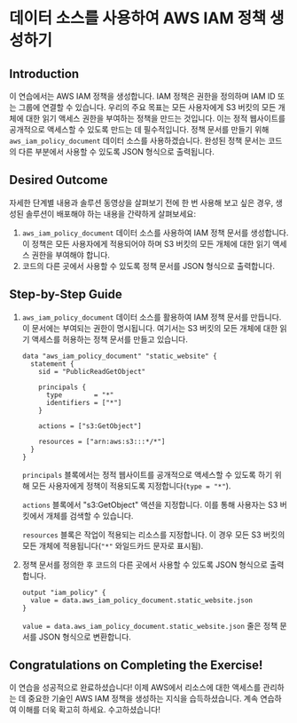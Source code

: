 # 데이터 소스를 사용하여 AWS IAM 정책 생성하기

## Introduction

이 연습에서는 AWS IAM 정책을 생성합니다. IAM 정책은 권한을 정의하며 IAM ID 또는 그룹에 연결할 수 있습니다. 우리의 주요 목표는 모든 사용자에게 S3 버킷의 모든 개체에 대한 읽기 액세스 권한을 부여하는 정책을 만드는 것입니다. 이는 정적 웹사이트를 공개적으로 액세스할 수 있도록 만드는 데 필수적입니다. 정책 문서를 만들기 위해 `aws_iam_policy_document` 데이터 소스를 사용하겠습니다. 완성된 정책 문서는 코드의 다른 부분에서 사용할 수 있도록 JSON 형식으로 출력됩니다.

## Desired Outcome

자세한 단계별 내용과 솔루션 동영상을 살펴보기 전에 한 번 사용해 보고 싶은 경우, 생성된 솔루션이 배포해야 하는 내용을 간략하게 살펴보세요:

1. `aws_iam_policy_document` 데이터 소스를 사용하여 IAM 정책 문서를 생성합니다. 이 정책은 모든 사용자에게 적용되어야 하며 S3 버킷의 모든 개체에 대한 읽기 액세스 권한을 부여해야 합니다.
2. 코드의 다른 곳에서 사용할 수 있도록 정책 문서를 JSON 형식으로 출력합니다.

## Step-by-Step Guide

1. `aws_iam_policy_document` 데이터 소스를 활용하여 IAM 정책 문서를 만듭니다. 이 문서에는 부여되는 권한이 명시됩니다. 여기서는 S3 버킷의 모든 개체에 대한 읽기 액세스를 허용하는 정책 문서를 만들고 있습니다.

    ```
    data "aws_iam_policy_document" "static_website" {
      statement {
        sid = "PublicReadGetObject"

        principals {
          type        = "*"
          identifiers = ["*"]
        }

        actions = ["s3:GetObject"]

        resources = ["arn:aws:s3:::*/*"]
      }
    }
    ```

    `principals` 블록에서는 정적 웹사이트를 공개적으로 액세스할 수 있도록 하기 위해 모든 사용자에게 정책이 적용되도록 지정합니다(`type = "*"`).

    `actions` 블록에서 "s3:GetObject" 액션을 지정합니다. 이를 통해 사용자는 S3 버킷에서 개체를 검색할 수 있습니다.

    `resources` 블록은 작업이 적용되는 리소스를 지정합니다. 이 경우 모든 S3 버킷의 모든 개체에 적용됩니다(`"*"` 와일드카드 문자로 표시됨).

2. 정책 문서를 정의한 후 코드의 다른 곳에서 사용할 수 있도록 JSON 형식으로 출력합니다.

    ```
    output "iam_policy" {
      value = data.aws_iam_policy_document.static_website.json
    }
    ```

    `value = data.aws_iam_policy_document.static_website.json` 줄은 정책 문서를 JSON 형식으로 변환합니다.

## Congratulations on Completing the Exercise!

이 연습을 성공적으로 완료하셨습니다! 이제 AWS에서 리소스에 대한 액세스를 관리하는 데 중요한 기술인 AWS IAM 정책을 생성하는 지식을 습득하셨습니다. 계속 연습하여 이해를 더욱 확고히 하세요. 수고하셨습니다!
